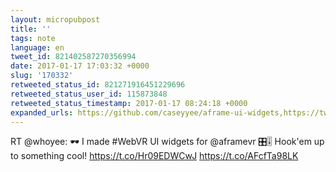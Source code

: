```yaml
---
layout: micropubpost
title: ''
tags: note
language: en
tweet_id: 821402587270356994
date: 2017-01-17 17:03:32 +0000
slug: '170332'
retweeted_status_id: 821271916451229696
retweeted_status_user_id: 115873848
retweeted_status_timestamp: 2017-01-17 08:24:18 +0000
expanded_urls: https://github.com/caseyyee/aframe-ui-widgets,https://twitter.com/whoyee/status/821271916451229697/video/1,https://github.com/caseyyee/aframe-ui-widgets,https://twitter.com/whoyee/status/821271916451229697/video/1
---
```

RT @whoyee: 🕶️ I made #WebVR UI widgets for @aframevr 🎛️🎚️  Hook'em up to something cool!  https://t.co/Hr09EDWCwJ https://t.co/AFcfTa98LK
